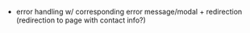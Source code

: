 - error handling w/ corresponding error message/modal + redirection (redirection to page with contact info?)